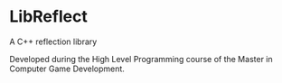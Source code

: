 # LibReflect

A C++ reflection library

Developed during the High Level Programming course of the Master in Computer Game Development.

